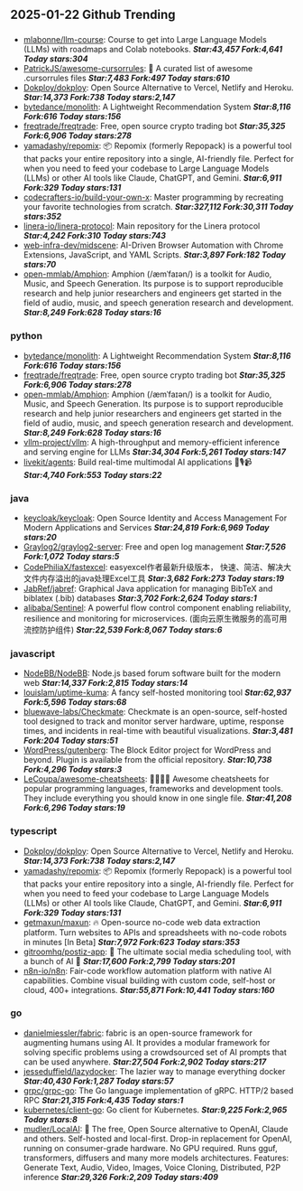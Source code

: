 ## 2025-01-22 Github Trending

### 
* [mlabonne/llm-course](https://github.com/mlabonne/llm-course): Course to get into Large Language Models (LLMs) with roadmaps and Colab notebooks. ***Star:43,457 Fork:4,641 Today stars:304***
* [PatrickJS/awesome-cursorrules](https://github.com/PatrickJS/awesome-cursorrules): 📄 A curated list of awesome .cursorrules files ***Star:7,483 Fork:497 Today stars:610***
* [Dokploy/dokploy](https://github.com/Dokploy/dokploy): Open Source Alternative to Vercel, Netlify and Heroku. ***Star:14,373 Fork:738 Today stars:2,147***
* [bytedance/monolith](https://github.com/bytedance/monolith): A Lightweight Recommendation System ***Star:8,116 Fork:616 Today stars:156***
* [freqtrade/freqtrade](https://github.com/freqtrade/freqtrade): Free, open source crypto trading bot ***Star:35,325 Fork:6,906 Today stars:278***
* [yamadashy/repomix](https://github.com/yamadashy/repomix): 📦 Repomix (formerly Repopack) is a powerful tool that packs your entire repository into a single, AI-friendly file. Perfect for when you need to feed your codebase to Large Language Models (LLMs) or other AI tools like Claude, ChatGPT, and Gemini. ***Star:6,911 Fork:329 Today stars:131***
* [codecrafters-io/build-your-own-x](https://github.com/codecrafters-io/build-your-own-x): Master programming by recreating your favorite technologies from scratch. ***Star:327,112 Fork:30,311 Today stars:352***
* [linera-io/linera-protocol](https://github.com/linera-io/linera-protocol): Main repository for the Linera protocol ***Star:4,242 Fork:310 Today stars:743***
* [web-infra-dev/midscene](https://github.com/web-infra-dev/midscene): AI-Driven Browser Automation with Chrome Extensions, JavaScript, and YAML Scripts. ***Star:3,897 Fork:182 Today stars:70***
* [open-mmlab/Amphion](https://github.com/open-mmlab/Amphion): Amphion (/æmˈfaɪən/) is a toolkit for Audio, Music, and Speech Generation. Its purpose is to support reproducible research and help junior researchers and engineers get started in the field of audio, music, and speech generation research and development. ***Star:8,249 Fork:628 Today stars:16***

### python
* [bytedance/monolith](https://github.com/bytedance/monolith): A Lightweight Recommendation System ***Star:8,116 Fork:616 Today stars:156***
* [freqtrade/freqtrade](https://github.com/freqtrade/freqtrade): Free, open source crypto trading bot ***Star:35,325 Fork:6,906 Today stars:278***
* [open-mmlab/Amphion](https://github.com/open-mmlab/Amphion): Amphion (/æmˈfaɪən/) is a toolkit for Audio, Music, and Speech Generation. Its purpose is to support reproducible research and help junior researchers and engineers get started in the field of audio, music, and speech generation research and development. ***Star:8,249 Fork:628 Today stars:16***
* [vllm-project/vllm](https://github.com/vllm-project/vllm): A high-throughput and memory-efficient inference and serving engine for LLMs ***Star:34,304 Fork:5,261 Today stars:147***
* [livekit/agents](https://github.com/livekit/agents): Build real-time multimodal AI applications 🤖🎙️📹 ***Star:4,740 Fork:553 Today stars:22***

### java
* [keycloak/keycloak](https://github.com/keycloak/keycloak): Open Source Identity and Access Management For Modern Applications and Services ***Star:24,819 Fork:6,969 Today stars:20***
* [Graylog2/graylog2-server](https://github.com/Graylog2/graylog2-server): Free and open log management ***Star:7,526 Fork:1,072 Today stars:5***
* [CodePhiliaX/fastexcel](https://github.com/CodePhiliaX/fastexcel): easyexcel作者最新升级版本， 快速、简洁、解决大文件内存溢出的java处理Excel工具 ***Star:3,682 Fork:273 Today stars:19***
* [JabRef/jabref](https://github.com/JabRef/jabref): Graphical Java application for managing BibTeX and biblatex (.bib) databases ***Star:3,702 Fork:2,624 Today stars:1***
* [alibaba/Sentinel](https://github.com/alibaba/Sentinel): A powerful flow control component enabling reliability, resilience and monitoring for microservices. (面向云原生微服务的高可用流控防护组件) ***Star:22,539 Fork:8,067 Today stars:6***

### javascript
* [NodeBB/NodeBB](https://github.com/NodeBB/NodeBB): Node.js based forum software built for the modern web ***Star:14,337 Fork:2,815 Today stars:14***
* [louislam/uptime-kuma](https://github.com/louislam/uptime-kuma): A fancy self-hosted monitoring tool ***Star:62,937 Fork:5,596 Today stars:68***
* [bluewave-labs/Checkmate](https://github.com/bluewave-labs/Checkmate): Checkmate is an open-source, self-hosted tool designed to track and monitor server hardware, uptime, response times, and incidents in real-time with beautiful visualizations. ***Star:3,481 Fork:204 Today stars:51***
* [WordPress/gutenberg](https://github.com/WordPress/gutenberg): The Block Editor project for WordPress and beyond. Plugin is available from the official repository. ***Star:10,738 Fork:4,296 Today stars:3***
* [LeCoupa/awesome-cheatsheets](https://github.com/LeCoupa/awesome-cheatsheets): 👩‍💻👨‍💻 Awesome cheatsheets for popular programming languages, frameworks and development tools. They include everything you should know in one single file. ***Star:41,208 Fork:6,296 Today stars:19***

### typescript
* [Dokploy/dokploy](https://github.com/Dokploy/dokploy): Open Source Alternative to Vercel, Netlify and Heroku. ***Star:14,373 Fork:738 Today stars:2,147***
* [yamadashy/repomix](https://github.com/yamadashy/repomix): 📦 Repomix (formerly Repopack) is a powerful tool that packs your entire repository into a single, AI-friendly file. Perfect for when you need to feed your codebase to Large Language Models (LLMs) or other AI tools like Claude, ChatGPT, and Gemini. ***Star:6,911 Fork:329 Today stars:131***
* [getmaxun/maxun](https://github.com/getmaxun/maxun): 🔥 Open-source no-code web data extraction platform. Turn websites to APIs and spreadsheets with no-code robots in minutes [In Beta] ***Star:7,972 Fork:623 Today stars:353***
* [gitroomhq/postiz-app](https://github.com/gitroomhq/postiz-app): 📨 The ultimate social media scheduling tool, with a bunch of AI 🤖 ***Star:17,600 Fork:2,799 Today stars:201***
* [n8n-io/n8n](https://github.com/n8n-io/n8n): Fair-code workflow automation platform with native AI capabilities. Combine visual building with custom code, self-host or cloud, 400+ integrations. ***Star:55,871 Fork:10,441 Today stars:160***

### go
* [danielmiessler/fabric](https://github.com/danielmiessler/fabric): fabric is an open-source framework for augmenting humans using AI. It provides a modular framework for solving specific problems using a crowdsourced set of AI prompts that can be used anywhere. ***Star:27,504 Fork:2,902 Today stars:217***
* [jesseduffield/lazydocker](https://github.com/jesseduffield/lazydocker): The lazier way to manage everything docker ***Star:40,430 Fork:1,287 Today stars:57***
* [grpc/grpc-go](https://github.com/grpc/grpc-go): The Go language implementation of gRPC. HTTP/2 based RPC ***Star:21,315 Fork:4,435 Today stars:1***
* [kubernetes/client-go](https://github.com/kubernetes/client-go): Go client for Kubernetes. ***Star:9,225 Fork:2,965 Today stars:8***
* [mudler/LocalAI](https://github.com/mudler/LocalAI): 🤖 The free, Open Source alternative to OpenAI, Claude and others. Self-hosted and local-first. Drop-in replacement for OpenAI, running on consumer-grade hardware. No GPU required. Runs gguf, transformers, diffusers and many more models architectures. Features: Generate Text, Audio, Video, Images, Voice Cloning, Distributed, P2P inference ***Star:29,326 Fork:2,209 Today stars:409***
